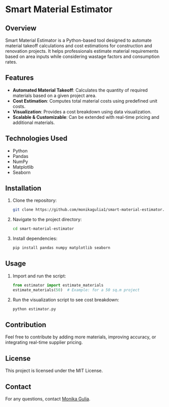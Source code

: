 # Smart Material Estimator

## Overview
Smart Material Estimator is a Python-based tool designed to automate material takeoff calculations and cost estimations for construction and renovation projects. It helps professionals estimate material requirements based on area inputs while considering wastage factors and consumption rates.

## Features
- **Automated Material Takeoff**: Calculates the quantity of required materials based on a given project area.
- **Cost Estimation**: Computes total material costs using predefined unit costs.
- **Visualization**: Provides a cost breakdown using data visualization.
- **Scalable & Customizable**: Can be extended with real-time pricing and additional materials.

## Technologies Used
- Python
- Pandas
- NumPy
- Matplotlib
- Seaborn

## Installation
1. Clone the repository:
   ```bash
   git clone https://github.com/monikagulia1/smart-material-estimator.git
   ```
2. Navigate to the project directory:
   ```bash
   cd smart-material-estimator
   ```
3. Install dependencies:
   ```bash
   pip install pandas numpy matplotlib seaborn
   ```

## Usage
1. Import and run the script:
   ```python
   from estimator import estimate_materials
   estimate_materials(50)  # Example: for a 50 sq.m project
   ```
2. Run the visualization script to see cost breakdown:
   ```python
   python estimator.py
   ```

## Contribution
Feel free to contribute by adding more materials, improving accuracy, or integrating real-time supplier pricing.

## License
This project is licensed under the MIT License.

## Contact
For any questions, contact [Monika Gulia](mailto:monikagulia0216@gmail.com).

